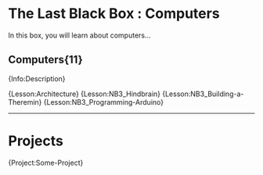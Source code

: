 # The Last Black Box : Computers
In this box, you will learn about computers...

## Computers{11}
{Info:Description}

{Lesson:Architecture}
{Lesson:NB3_Hindbrain}
{Lesson:NB3_Building-a-Theremin}
{Lesson:NB3_Programming-Arduino}

---

# Projects
{Project:Some-Project}
